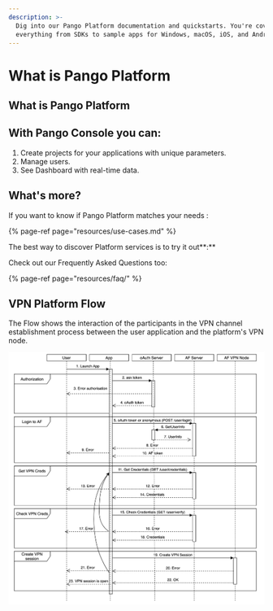 ```yaml
---
description: >-
  Dig into our Pango Platform documentation and quickstarts. You're covered with
  everything from SDKs to sample apps for Windows, macOS, iOS, and Android.
---
```


# What is Pango Platform

## What is Pango Platform



## With Pango Console you can:

1. Create projects for your applications with unique parameters. 
2. Manage users. 
3. See Dashboard with real-time data.

## What's more?

If you want to know if Pango Platform matches your needs :

{% page-ref page="resources/use-cases.md" %}

The best way to discover Platform services is to try it out**:**

Check out our Frequently Asked Questions too:

{% page-ref page="resources/faq/" %}

## VPN Platform Flow

The Flow shows the interaction of the participants in the VPN channel establishment process between the user application and the platform's VPN node.

![](.gitbook/assets/screen-shot-2020-04-17-at-3.53.49-pm.png)

